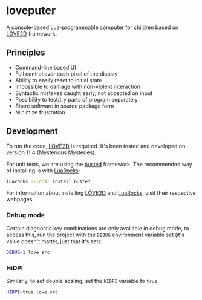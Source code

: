 # loveputer
A console-based Lua-programmable computer for children based on [LÖVE2D] framework.

## Principles
* Command-line based UI
* Full control over each pixel of the display
* Ability to easily reset to initial state
* Impossible to damage with non-violent interaction
* Syntactic mistakes caught early, not accepted on input
* Possibility to test/try parts of program separately
* Share software in source package form
* Minimize frustration


## Development

To run the code, [LÖVE2D] is required. It's been tested and developed on version 11.4 (Mysterious Mysteries).

For unit tests, we are using the [busted] framework. The recommended way of installing is with [LuaRocks]:

```sh
luarocks --local install busted
```

For information about installing [LÖVE2D] and [LuaRocks], visit their respective webpages.

### Debug mode

Certain diagnostic key combinations are only available in debug mode,
to access this, run the project with the `DEBUG` environment variable set
(it's value doesn't matter, just that it's set):
```sh
DEBUG=1 love src
```

### HiDPI

Similarly, to set double scaling, set the `HIDPI` variable to `true`
```sh
HIDPI=true love src
```


[löve2d]: https://love2d.org
[busted]: https://lunarmodules.github.io/busted/
[LuaRocks]: https://luarocks.org/
